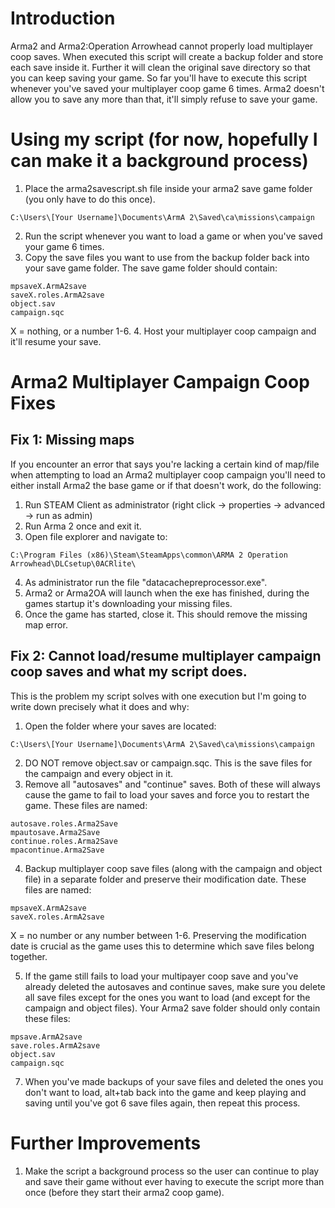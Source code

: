 # Introduction
Arma2 and Arma2:Operation Arrowhead cannot properly load multiplayer coop saves. When executed this script will create a backup folder and store each save inside it. Further it will clean the original save directory so that you can keep saving your game. So far you'll have to execute this script whenever you've saved your multiplayer coop game 6 times. Arma2 doesn't allow you to save any more than that, it'll simply refuse to save your game.

# Using my script (for now, hopefully I can make it a background process)
1. Place the arma2savescript.sh file inside your arma2 save game folder (you only have to do this once).
```
C:\Users\[Your Username]\Documents\ArmA 2\Saved\ca\missions\campaign
```
2. Run the script whenever you want to load a game or when you've saved your game 6 times.
3. Copy the save files you want to use from the backup folder back into your save game folder. The save game folder should contain:
```
mpsaveX.ArmA2save
saveX.roles.ArmA2save
object.sav
campaign.sqc
```
X = nothing, or a number 1-6.
4. Host your multiplayer coop campaign and it'll resume your save.


# Arma2 Multiplayer Campaign Coop Fixes
## Fix 1: Missing maps
If you encounter an error that says you're lacking a certain kind of map/file when attempting to load an Arma2 multiplayer coop campaign you'll need to either install Arma2 the base game or if that doesn't work, do the following:

1. Run STEAM Client as administrator (right click -> properties -> advanced -> run as admin)
2. Run Arma 2 once and exit it.
3. Open file explorer and navigate to:
```
C:\Program Files (x86)\Steam\SteamApps\common\ARMA 2 Operation Arrowhead\DLCsetup\0ACRlite\
```
4. As administrator run the file "datacachepreprocessor.exe".
5. Arma2 or Arma2OA will launch when the exe has finished, during the games startup it's downloading your missing files.
6. Once the game has started, close it.
This should remove the missing map error.

## Fix 2: Cannot load/resume multiplayer campaign coop saves and what my script does.
This is the problem my script solves with one execution but I'm going to write down precisely what it does and why:
1. Open the folder where your saves are located:
```
C:\Users\[Your Username]\Documents\ArmA 2\Saved\ca\missions\campaign
```
2. DO NOT remove object.sav or campaign.sqc. This is the save files for the campaign and every object in it.
3. Remove all "autosaves" and "continue" saves. Both of these will always cause the game to fail to load your saves and force you to restart the game. These files are named:
```
autosave.roles.Arma2Save
mpautosave.Arma2Save
continue.roles.Arma2Save
mpacontinue.Arma2Save
```
4. Backup multiplayer coop save files (along with the campaign and object file) in a separate folder and preserve their modification date. These files are named:
```
mpsaveX.ArmA2save
saveX.roles.ArmA2save
```
X = no number or any number between 1-6.
Preserving the modification date is crucial as the game uses this to determine which save files belong together.

5. If the game still fails to load your multipayer coop save and you've already deleted the autosaves and continue saves, make sure you delete all save files except for the ones you want to load (and except for the campaign and object files). Your Arma2 save folder should only contain these files:
```
mpsave.ArmA2save
save.roles.ArmA2save
object.sav
campaign.sqc
```
7. When you've made backups of your save files and deleted the ones you don't want to load, alt+tab back into the game and keep playing and saving until you've got 6 save files again, then repeat this process.

# Further Improvements
1. Make the script a background process so the user can continue to play and save their game without ever having to execute the script more than once (before they start their arma2 coop game).
